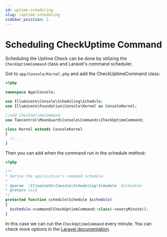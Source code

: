 ```yaml
---
id: uptime-scheduling
slug: /uptime-scheduling
sidebar_position: 2
---
```


# Scheduling CheckUptime Command

Scheduling the Uptime Check can be done by utilizing the `CheckUptimeCommand`
class and Laravel's command scheduler.

Got to `app/Console/Kernel.php` and add the CheckUptimeCommand class:

```php
<?php

namespace App\Console;

use Illuminate\Console\Scheduling\Schedule;
use Illuminate\Foundation\Console\Kernel as ConsoleKernel;

//add CheckUptimeCommand
use Taecontrol\MoonGuard\Console\Commands\CheckUptimeCommand;

class Kernel extends ConsoleKernel
{
  //...
}
```
Then you can add when the command run in the schedule method:

```php
<?php

/**
* Define the application's command schedule.
*
* @param  \Illuminate\Console\Scheduling\Schedule  $schedule
* @return void
*/
protected function schedule(Schedule $schedule)
{
  $schedule->command(CheckUptimeCommand::class)->everyMinute();
}
```
In this case we can run the `CheckUptimeCommand` every minute. You can check more
options in the [Laravel documentation](https://laravel.com/docs/9.x/scheduling#schedule-frequency-options).


